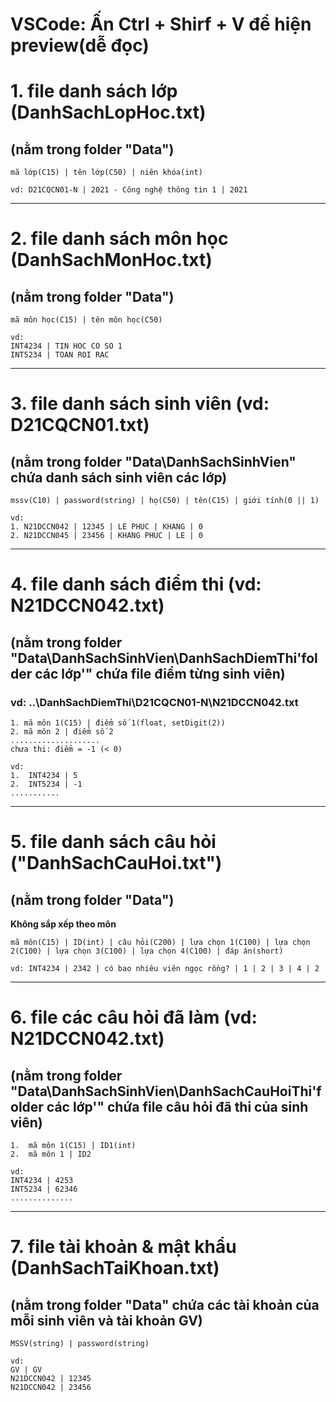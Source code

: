 # VSCode: Ấn Ctrl + Shirf + V để hiện preview(dễ đọc)

# 1. file danh sách lớp (DanhSachLopHoc.txt)
## (nằm trong folder "__Data__")
	mã lớp(C15) | tên lớp(C50) | niên khóa(int)

	vd: D21CQCN01-N | 2021 - Công nghệ thông tin 1 | 2021

---
# 2. file danh sách môn học (DanhSachMonHoc.txt)
## (nằm trong folder "__Data__")

	mã môn học(C15) | tên môn học(C50)	

	vd:
	INT4234 | TIN HOC CO SO 1
	INT5234 | TOAN ROI RAC

---
# 3. file danh sách sinh viên (vd: D21CQCN01.txt) 
## (nằm trong folder "__Data\DanhSachSinhVien__" chứa danh sách sinh viên các lớp)
	mssv(C10) | password(string) | họ(C50) | tên(C15) | giới tính(0 || 1)

	vd:
	1. N21DCCN042 | 12345 | LE PHUC | KHANG | 0
	2. N21DCCN045 | 23456 | KHANG PHUC | LE | 0
---
# 4. file danh sách điểm thi (vd: N21DCCN042.txt)
## (nằm trong folder "__Data\DanhSachSinhVien\DanhSachDiemThi\'folder các lớp'__" chứa file điểm từng sinh viên)
###	vd: ..\DanhSachDiemThi\D21CQCN01-N\N21DCCN042.txt
	1. mã môn 1(C15) | điểm số 1(float, setDigit(2))
	2. mã môn 2 | điểm số 2	
	....................
	chưa thi: điểm = -1 (< 0)

	vd: 	
	1.	INT4234 | 5
	2.	INT5234 | -1
	...........
---
# 5. file danh sách câu hỏi ("DanhSachCauHoi.txt") 
## (nằm trong folder "__Data__")

**Không  sắp xếp theo môn**

	mã môn(C15) | ID(int) | câu hỏi(C200) | lựa chọn 1(C100) | lựa chọn 2(C100) | lựa chọn 3(C100) | lựa chọn 4(C100) | đáp án(short)

	vd: INT4234 | 2342 | có bao nhiêu viên ngọc rồng? | 1 | 2 | 3 | 4 | 2

---
# 6. file các câu hỏi đã làm (vd: N21DCCN042.txt) 
## (nằm trong folder "__Data\DanhSachSinhVien\DanhSachCauHoiThi\'folder các lớp'__" chứa file câu hỏi đã thi của sinh viên)
	
	1.	mã môn 1(C15) | ID1(int)
	2.	mã môn 1 | ID2

	vd:
	INT4234 | 4253
	INT5234 | 62346
	..............

---
# 7. file tài khoản & mật khẩu (DanhSachTaiKhoan.txt)
## (nằm trong folder "__Data__" chứa các tài khoản của mỗi sinh viên và tài khoản GV)

	MSSV(string) | password(string)

	vd:
	GV | GV
	N21DCCN042 | 12345
	N21DCCN042 | 23456
